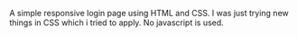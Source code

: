 A simple responsive login page using HTML and CSS. 
I was just trying new things in CSS which i tried to apply.
No javascript is used.
